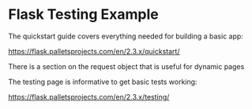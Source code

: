 Flask Testing Example
=====================

The quickstart guide covers everything needed for building a basic app:

https://flask.palletsprojects.com/en/2.3.x/quickstart/

There is a section on the request object that is useful for dynamic pages

The testing page is informative to get basic tests working:

https://flask.palletsprojects.com/en/2.3.x/testing/
